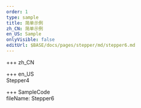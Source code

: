 ```yaml
---   
order: 1  
type: sample  
title: 简单示例   
zh_CN: 简单示例   
en_US: Sample
onlyVisible: false
editUrl: $BASE/docs/pages/stepper/md/stepper6.md
---      
```


+++ zh_CN   


+++ en_US   
Stepper4

+++ SampleCode  
fileName: Stepper6

